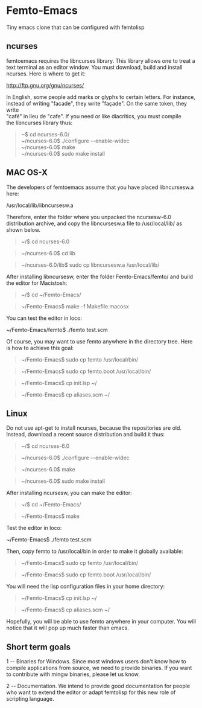 # Femto-Emacs
Tiny emacs clone that can be configured with femtolisp 

## ncurses
femtoemacs requires the libncurses library. This library allows one to treat
a text terminal as an editor window. You must download, build and install 
ncurses.  Here is where to get it:                                                    
                                                                            
http://ftp.gnu.org/gnu/ncurses/                                             
                                                                            
                                                  
In English, some people add marks or glyphs to certain letters. For instance,                                    
instead of writing "facade", they write "façade". On the same token, they write                                     
"café" in lieu de "cafe". If you need or like diacritics, you must compile                                        
the libncurses library thus:                                                

> ~$ cd ncurses-6.0/                                                                            
> ~/ncurses-6.0$ ./configure --enable-widec                                                  
> ~/ncurses-6.0$ make                                                                        
> ~/ncurses-6.0$ sudo make install  

## MAC OS-X
The developers of femtoemacs assume that you have placed libncursesw.a here:

/usr/local/lib/libncursesw.a 
            
Therefore, enter the folder where you unpacked the ncursesw-6.0 distribution
archive, and copy the libncursesw.a file to /usr/local/lib/ as shown below.

> ~/$ cd ncurses-6.0

> ~/ncurses-6.0$ cd lib

> ~/ncurses-6.0/lib$ sudo cp libncursesw.a /usr/local/lib/

After installing libncursesw, enter the folder Femto-Emacs/femto/ and build
the editor for Macistosh:

> ~/$ cd ~/Femto-Emacs/

> ~/Femto-Emacs$ make -f Makefile.macosx

You can test the editor in loco:

~/Femto-Emacs/femto$ ./femto test.scm

Of course, you may want to use femto anywhere in the directory tree.
Here is how to achieve this goal:

> ~/Femto-Emacs$ sudo cp femto /usr/local/bin/

> ~/Femto-Emacs$ sudo cp femto.boot /usr/local/bin/

> ~/Femto-Emacs$ cp init.lsp ~/

> ~/Femto-Emacs$ cp aliases.scm ~/


## Linux

Do not use apt-get to install ncurses, because the repositories are old.
Instead, download a recent source distribution and build it thus:

> ~/$ cd ncurses-6.0

> ~/ncurses-6.0$ ./configure --enable-widec                                                  

> ~/ncurses-6.0$ make                                                                        

> ~/ncurses-6.0$ sudo make install

After installing ncursesw, you can make the editor:

> ~/$ cd ~/Femto-Emacs/

> ~/Femto-Emacs$ make

Test the editor in loco:

~/Femto-Emacs$ ./femto test.scm

Then, copy femto to /usr/local/bin in order to make it globally available:

> ~/Femto-Emacs$ sudo cp femto /usr/local/bin/

> ~/Femto-Emacs$ sudo cp femto.boot /usr/local/bin/

You will need the lisp configuration files in your home directory:

> ~/Femto-Emacs$ cp init.lsp ~/

> ~/Femto-Emacs$ cp aliases.scm ~/

Hopefully, you will be able to use femto anywhere in your computer.
You will notice that it will pop up much faster than emacs.

## Short term goals

1 -- Binaries for Windows. Since most windows users don't know how to
     compile applications from source, we need to provide binaries.
     If you want to contribute with mingw binaries, please let us know.

2 -- Documentation. We intend to provide good documentation for people
     who want to extend the editor or adapt femtolisp for this new role
     of scripting language.
     
  
